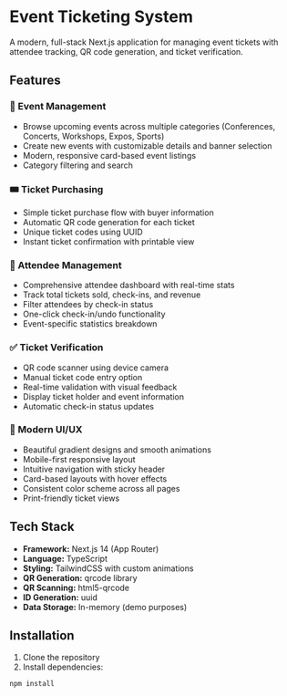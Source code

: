 # Event Ticketing System

A modern, full-stack Next.js application for managing event tickets with attendee tracking, QR code generation, and ticket verification.

## Features

### 🎫 Event Management
- Browse upcoming events across multiple categories (Conferences, Concerts, Workshops, Expos, Sports)
- Create new events with customizable details and banner selection
- Modern, responsive card-based event listings
- Category filtering and search

### 🎟️ Ticket Purchasing
- Simple ticket purchase flow with buyer information
- Automatic QR code generation for each ticket
- Unique ticket codes using UUID
- Instant ticket confirmation with printable view

### 👥 Attendee Management
- Comprehensive attendee dashboard with real-time stats
- Track total tickets sold, check-ins, and revenue
- Filter attendees by check-in status
- One-click check-in/undo functionality
- Event-specific statistics breakdown

### ✅ Ticket Verification
- QR code scanner using device camera
- Manual ticket code entry option
- Real-time validation with visual feedback
- Display ticket holder and event information
- Automatic check-in status updates

### 🎨 Modern UI/UX
- Beautiful gradient designs and smooth animations
- Mobile-first responsive layout
- Intuitive navigation with sticky header
- Card-based layouts with hover effects
- Consistent color scheme across all pages
- Print-friendly ticket views

## Tech Stack

- **Framework:** Next.js 14 (App Router)
- **Language:** TypeScript
- **Styling:** TailwindCSS with custom animations
- **QR Generation:** qrcode library
- **QR Scanning:** html5-qrcode
- **ID Generation:** uuid
- **Data Storage:** In-memory (demo purposes)

## Installation

1. Clone the repository
2. Install dependencies:
```bash
npm install